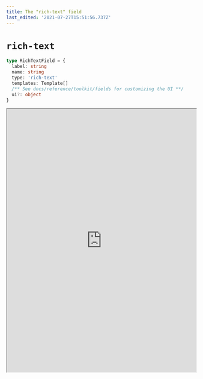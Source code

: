 ```yaml
---
title: The "rich-text" field
last_edited: '2021-07-27T15:51:56.737Z'
---
```


# `rich-text`

```ts
type RichTextField = {
  label: string
  name: string
  type: 'rich-text'
  templates: Template[]
  /** See docs/reference/toolkit/fields for customizing the UI **/
  ui?: object
}
```

<iframe width="100%" height="700px" src="https://tina-playground.vercel.app/iframe/rich-text" />
